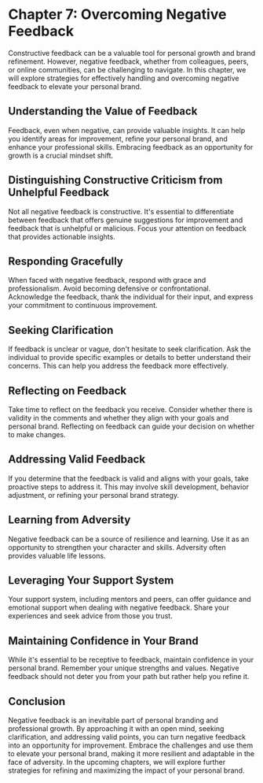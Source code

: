 Chapter 7: Overcoming Negative Feedback
=======================================

Constructive feedback can be a valuable tool for personal growth and brand refinement. However, negative feedback, whether from colleagues, peers, or online communities, can be challenging to navigate. In this chapter, we will explore strategies for effectively handling and overcoming negative feedback to elevate your personal brand.

Understanding the Value of Feedback
-----------------------------------

Feedback, even when negative, can provide valuable insights. It can help you identify areas for improvement, refine your personal brand, and enhance your professional skills. Embracing feedback as an opportunity for growth is a crucial mindset shift.

Distinguishing Constructive Criticism from Unhelpful Feedback
-------------------------------------------------------------

Not all negative feedback is constructive. It's essential to differentiate between feedback that offers genuine suggestions for improvement and feedback that is unhelpful or malicious. Focus your attention on feedback that provides actionable insights.

Responding Gracefully
---------------------

When faced with negative feedback, respond with grace and professionalism. Avoid becoming defensive or confrontational. Acknowledge the feedback, thank the individual for their input, and express your commitment to continuous improvement.

Seeking Clarification
---------------------

If feedback is unclear or vague, don't hesitate to seek clarification. Ask the individual to provide specific examples or details to better understand their concerns. This can help you address the feedback more effectively.

Reflecting on Feedback
----------------------

Take time to reflect on the feedback you receive. Consider whether there is validity in the comments and whether they align with your goals and personal brand. Reflecting on feedback can guide your decision on whether to make changes.

Addressing Valid Feedback
-------------------------

If you determine that the feedback is valid and aligns with your goals, take proactive steps to address it. This may involve skill development, behavior adjustment, or refining your personal brand strategy.

Learning from Adversity
-----------------------

Negative feedback can be a source of resilience and learning. Use it as an opportunity to strengthen your character and skills. Adversity often provides valuable life lessons.

Leveraging Your Support System
------------------------------

Your support system, including mentors and peers, can offer guidance and emotional support when dealing with negative feedback. Share your experiences and seek advice from those you trust.

Maintaining Confidence in Your Brand
------------------------------------

While it's essential to be receptive to feedback, maintain confidence in your personal brand. Remember your unique strengths and values. Negative feedback should not deter you from your path but rather help you refine it.

Conclusion
----------

Negative feedback is an inevitable part of personal branding and professional growth. By approaching it with an open mind, seeking clarification, and addressing valid points, you can turn negative feedback into an opportunity for improvement. Embrace the challenges and use them to elevate your personal brand, making it more resilient and adaptable in the face of adversity. In the upcoming chapters, we will explore further strategies for refining and maximizing the impact of your personal brand.

